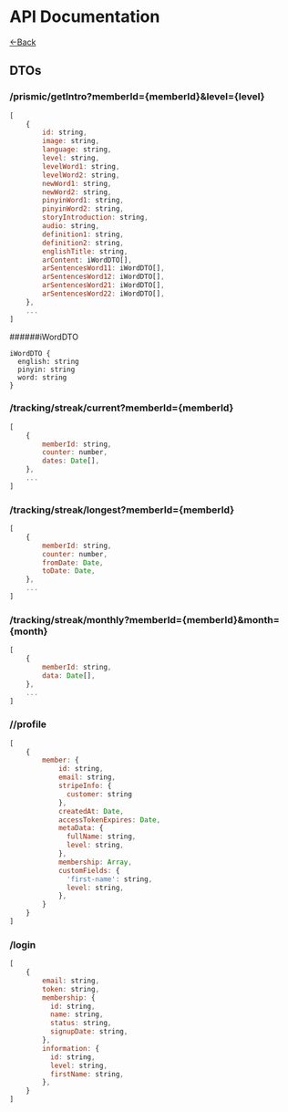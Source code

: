# API Documentation

[<-Back](../readme.md)

## DTOs

### /prismic/getIntro?memberId={memberId}&level={level}

```js
[
    {
        id: string,
        image: string,
        language: string,
        level: string,
        levelWord1: string,
        levelWord2: string,
        newWord1: string,
        newWord2: string,
        pinyinWord1: string,
        pinyinWord2: string,
        storyIntroduction: string,
        audio: string,
        definition1: string,
        definition2: string,
        englishTitle: string,
        arContent: iWordDTO[],
        arSentencesWord11: iWordDTO[],
        arSentencesWord12: iWordDTO[],
        arSentencesWord21: iWordDTO[],
        arSentencesWord22: iWordDTO[],
    },
    ...
]
```
######iWordDTO
```
iWordDTO {
  english: string
  pinyin: string
  word: string
}
```

### /tracking/streak/current?memberId={memberId}

```js
[ 
    {
        memberId: string,
        counter: number,
        dates: Date[],
    },
    ...
]
```

### /tracking/streak/longest?memberId={memberId}

```js
[
    {
        memberId: string,
        counter: number,
        fromDate: Date,
        toDate: Date,
    },
    ...
]
```

### /tracking/streak/monthly?memberId={memberId}&month={month}

```js
[
    {
        memberId: string,
        data: Date[],
    },
    ...
]
```

### //profile

```js
[
    {
        member: {
            id: string,
            email: string,
            stripeInfo: {
              customer: string
            },
            createdAt: Date,
            accessTokenExpires: Date,
            metaData: {
              fullName: string,
              level: string,
            },
            membership: Array,
            customFields: {
              'first-name': string,
              level: string,
            },
        }
    }
]
```

### /login

```js
[
    {
        email: string,
        token: string,
        membership: {
          id: string,
          name: string,
          status: string,
          signupDate: string,
        },
        information: {
          id: string,
          level: string,
          firstName: string,
        },
    }
]
```

